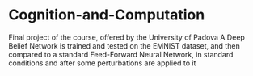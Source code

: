 # Cognition-and-Computation
Final project of the course, offered by the University of Padova
A Deep Belief Network is trained and tested on the EMNIST dataset, and then compared to a standard Feed-Forward Neural Network, in standard conditions and after some perturbations are applied to it
